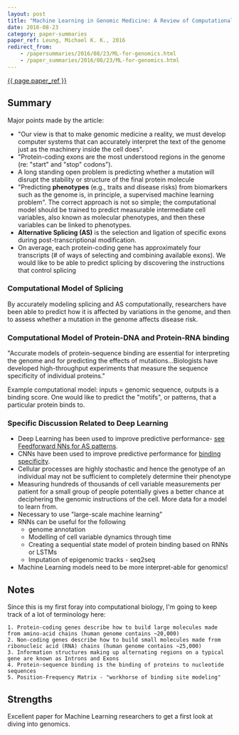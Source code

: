 ```yaml
---
layout: post
title: "Machine Learning in Genomic Medicine: A Review of Computational Problems and Data Sets"
date: 2016-08-23
category: paper-summaries
paper_ref: Leung, Michael K. K., 2016
redirect_from:
    - /papersummaries/2016/08/23/ML-for-genomics.html
    - /paper_summaries/2016/08/23/ML-for-genomics.html
---
```


[{{ page.paper_ref }}](http://www.psi.toronto.edu/publications/2015/Machine%20Learning%20in%20Genomic%20Medicine-%20A%20Review%20of%20Computational%20Problems%20and%20Data%20Sets.pdf)

## Summary
Major points made by the article: 

* "Our view is that to make genomic medicine a reality, we must develop computer systems that can accurately interpret the text of the genome just as the machinery inside the cell does".
* "Protein-coding exons are the most understood regions in the genome (re: "start" and "stop" codons").
* A long standing open problem is predicting whether a mutation will disrupt the stability or structure of the final protein molecule
* "Predicting **phenotypes** (e.g., traits and disease risks) from biomarkers such as the genome is, in principle, a supervised machine learning problem". The correct approach is not so simple; the computational model should be trained to predict measurable intermediate cell variables, also known as molecular phenotypes, and then these variables can be linked to phenotypes.
* **Alternative Splicing (AS)** is the selection and ligation of specific exons during post-transcriptional modification.
* On average, each protein-coding gene has approximately four transcripts (# of ways of selecting and combining available exons). We would like to be able to predict splicing by discovering the instructions that control splicing

### Computational Model of Splicing
By accurately modeling splicing and AS computationally, researchers have been able to predict how it is affected by variations in the genome, and then to assess whether a mutation in the genome affects disease risk.

### Computational Model of Protein-DNA and Protein-RNA binding
"Accurate models of protein-sequence binding are essential for interpreting the genome and for predicting the effects of mutations...Biologists have developed high-throughput experiments that measure the sequence specificity of individual proteins."

Example computational model: inputs = genomic sequence, outputs is a binding score. One would like to predict the "motifs", or patterns, that a particular protein binds to.

### Specific Discussion Related to Deep Learning
* Deep Learning has been used to improve predictive performance- [see Feedforward NNs for AS patterns](http://bioinformatics.oxfordjournals.org/content/30/12/i121.long).
* CNNs have been used to improve predictive performance for [binding specificity](http://materiais.dbio.uevora.pt/BD/Crescimento/DeepBind.pdf).
* Cellular processes are highly stochastic and hence the genotype of an individual may not be sufficient to completely determine their phenotype
* Measuring hundreds of thousands of cell variable measurements per patient for a small group of people potentially gives a better chance at deciphering the genomic instructions of the cell. More data for a model to learn from.
* Necessary to use "large-scale machine learning"
* RNNs can be useful for the following
    * genome annotation
    * Modelling of cell variable dynamics through time
    * Creating a sequential state model of protein binding based on RNNs or LSTMs
    * Imputation of epigenomic tracks - seq2seq
* Machine Learning models need to be more interpret-able for genomics!

## Notes
Since this is my first foray into computational biology, I'm going to keep track of a lot of terminology here: 

    1. Protein-coding genes describe how to build large molecules made from amino-acid chains (human genome contains ~20,000)
    2. Non-coding genes describe how to build small molecules made from ribonucleic acid (RNA) chains (human genome contains ~25,000)
    3. Information structures making up alternating regions on a typical gene are known as Introns and Exons 
    4. Protein-sequence binding is the binding of proteins to nucleotide sequences
    5. Position-Frequency Matrix - "workhorse of binding site modeling"

## Strengths
Excellent paper for Machine Learning researchers to get a first look at diving into genomics. 
